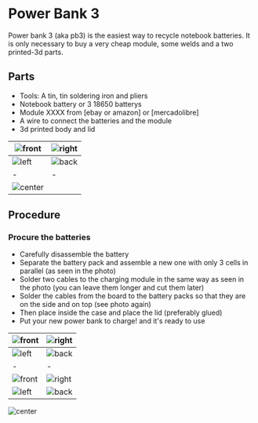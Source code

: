 # Power Bank 3

Power bank 3 (aka pb3) is the easiest way to recycle notebook batteries. It is only necessary to buy a very cheap module, some welds and a two printed-3d parts.

## Parts

- Tools: A tin, tin soldering iron and pliers
- Notebook battery or 3 18650 batterys
- Module XXXX from [ebay or amazon] or [mercadolibre]
- A wire to connect the batteries and the module
- 3d printed body and lid

| ![front](https://raw.githubusercontent.com/mrfussion/power_bank_3/main/imgs/0-tools.jpeg?token=ANAUAUT36ZIMEENUBZJNUM3AYFHCA) | ![right](https://raw.githubusercontent.com/mrfussion/power_bank_3/main/imgs/1-battery.jpeg?token=ANAUAUQ6PA4QS7HA4GQQNADAYFHGC) |
| - | - |
| ![left](https://raw.githubusercontent.com/mrfussion/power_bank_3/main/imgs/2-module.jpeg?token=ANAUAUWGL55GCK5CSZJKGQLAYFGPK) | ![back](https://raw.githubusercontent.com/mrfussion/power_bank_3/main/imgs/3-body.jpeg?token=ANAUAUVLXJI4N3DOJA75ZLLAYFGSO) |
| - | - |
| ![center](https://raw.githubusercontent.com/mrfussion/power_bank_3/main/imgs/4-top.jpeg?token=ANAUAUS7XFGGVJWVTSV5SRDAYFG4U) |
## Procedure

### Procure the batteries

- Carefully disassemble the battery
- Separate the battery pack and assemble a new one with only 3 cells in parallel (as seen in the photo)
- Solder two cables to the charging module in the same way as seen in the photo (you can leave them longer and cut them later)
- Solder the cables from the board to the battery packs so that they are on the side and on top (see photo again)
- Then place inside the case and place the lid (preferably glued)
- Put your new power bank to charge! and it's ready to use

| ![front](https://raw.githubusercontent.com/mrfussion/power_bank_3/main/imgs/5-step1.jpeg?token=ANAUAUWXZJ4KMCHKRQYISJ3AYFID4) | ![right](https://raw.githubusercontent.com/mrfussion/power_bank_3/main/imgs/6-step2.jpeg?token=ANAUAUS525KOYYBH2DWZRCTAYFIVS) |
| - | - |
| ![left](https://raw.githubusercontent.com/mrfussion/power_bank_3/main/imgs/7-step3.jpeg?token=ANAUAUQJTOTJPCDPGLZE2ETAYFI7S) | ![back](https://raw.githubusercontent.com/mrfussion/power_bank_3/main/imgs/8-step4.jpeg?token=ANAUAURJ4DTFVIKKIG64PQ3AYFJLY) |
| - | - |
| ![front](https://raw.githubusercontent.com/mrfussion/power_bank_3/main/imgs/8-step4.jpeg?token=ANAUAUXQ72TG3W6JXWLPOTLAYFJR2) | ![right](https://raw.githubusercontent.com/mrfussion/power_bank_3/main/imgs/9-step5.jpeg?token=ANAUAUWSXGH2ZCCO6AI4QLTAYFJU6) |
| ![left](https://raw.githubusercontent.com/mrfussion/power_bank_3/main/imgs/10-step6.jpeg?token=ANAUAUU52SJXREQBYZHKBQTAYFJ54) | ![back]() |

![center](https://raw.githubusercontent.com/mrfussion/power_bank_3/main/imgs/12-step8.jpeg?token=ANAUAUWWYEBDWG7FS7XEJV3AYFKMS)







 
